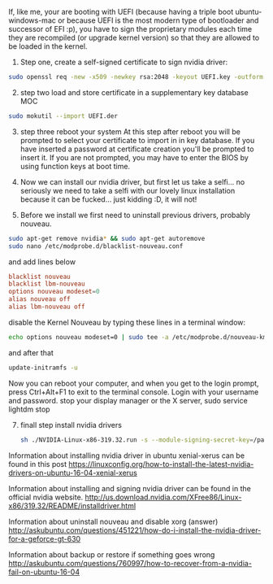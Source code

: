 If, like me, your are booting with UEFI (because having a triple boot ubuntu-windows-mac or because UEFI is the most modern type of bootloader and successor of EFI :p), you have to sign the proprietary modules each time they are recompiled (or upgrade kernel version) so that they are allowed to be loaded in the kernel.

1) Step one, create a self-signed certificate to sign nvidia driver:

```sh
sudo openssl req -new -x509 -newkey rsa:2048 -keyout UEFI.key -outform DER -out UEFI.der -nodes -days 36500 -subj "/CN=rambou_nvidia/"
```

2) step two load and store certificate in a supplementary key database MOC 

```sh
sudo mokutil --import UEFI.der
```

3) step three reboot your system
At this step after reboot you will be prompted to select your certificate to import in in key database. If you have inserted a password at certificate creation you'll be prompted to insert it. If you are not prompted, you may have to enter the BIOS by using function keys at boot time.

4) Now we can install our nvidia driver, but first let us take a selfi... no seriously we need to take a selfi with our lovely linux installation because it can be fucked...
just kidding :D, it will not!

5) Before we install we first need to uninstall previous drivers, probably nouveau.

```sh
sudo apt-get remove nvidia* && sudo apt-get autoremove
sudo nano /etc/modprobe.d/blacklist-nouveau.conf
```
   
   and add lines below

   ```conf
   blacklist nouveau
   blacklist lbm-nouveau
   options nouveau modeset=0
   alias nouveau off
   alias lbm-nouveau off
   ```
   
   disable the Kernel Nouveau by typing these lines in a terminal window:
   ```sh
   echo options nouveau modeset=0 | sudo tee -a /etc/modprobe.d/nouveau-kms.conf
   ```

   and after that

   ```sh
   update-initramfs -u
   ```

Now you can reboot your computer, and when you get to the login prompt, press Ctrl+Alt+F1 to exit to the terminal console. Login with your username and password. stop your display manager or the X server,
sudo service lightdm stop

7) finall step install nvidia drivers

   ```sh
   sh ./NVIDIA-Linux-x86-319.32.run -s --module-signing-secret-key=/path/to/UEFI.key --module-signing-public-key=/path/to/UEFI.der
   ```

Information about installing nvidia driver in ubuntu xenial-xerus can be found in this post
https://linuxconfig.org/how-to-install-the-latest-nvidia-drivers-on-ubuntu-16-04-xenial-xerus

Information about installing and signing nvidia driver can be found in the official nvidia website.
http://us.download.nvidia.com/XFree86/Linux-x86/319.32/README/installdriver.html

Information about uninstall nouveau and disable xorg (answer)
http://askubuntu.com/questions/451221/how-do-i-install-the-nvidia-driver-for-a-geforce-gt-630

Information about backup or restore if something goes wrong
http://askubuntu.com/questions/760997/how-to-recover-from-a-nvidia-fail-on-ubuntu-16-04
